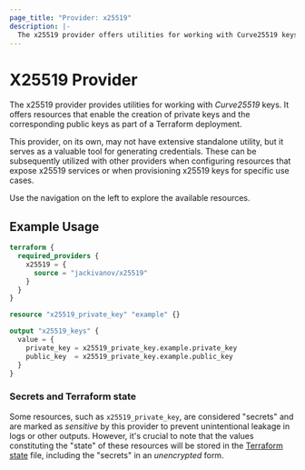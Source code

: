 ```yaml
---
page_title: "Provider: x25519"
description: |-
  The x25519 provider offers utilities for working with Curve25519 keys.
---
```


# X25519 Provider

The x25519 provider provides utilities for working with *Curve25519*
keys. It offers resources that enable the creation of
private keys and the corresponding public keys as part of a Terraform deployment.

This provider, on its own, may not have extensive standalone utility,
but it serves as a valuable tool for generating credentials.
These can be subsequently utilized with other providers when configuring resources
that expose x25519 services or when provisioning x25519 keys for specific use cases.

Use the navigation on the left to explore the available resources.

## Example Usage

```terraform
terraform {
  required_providers {
    x25519 = {
      source = "jackivanov/x25519"
    }
  }
}

resource "x25519_private_key" "example" {}

output "x25519_keys" {
  value = {
    private_key = x25519_private_key.example.private_key
    public_key  = x25519_private_key.example.public_key
  }
}
```

### Secrets and Terraform state

Some resources, such as `x25519_private_key`, are considered "secrets" and are marked as *sensitive*
by this provider to prevent unintentional leakage in logs or other outputs. However, it's crucial to
note that the values constituting the "state" of these resources will be stored in the
[Terraform state](https://www.terraform.io/language/state) file, including the "secrets" in an *unencrypted* form.
